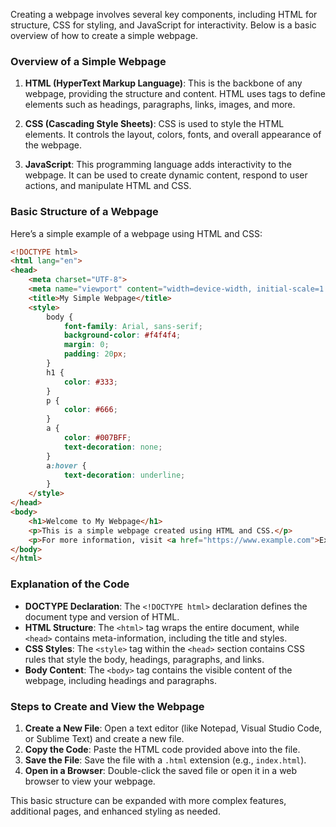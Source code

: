 Creating a webpage involves several key components, including HTML for structure, CSS for styling, and JavaScript for interactivity. Below is a basic overview of how to create a simple webpage.

### Overview of a Simple Webpage

1. **HTML (HyperText Markup Language)**: This is the backbone of any webpage, providing the structure and content. HTML uses tags to define elements such as headings, paragraphs, links, images, and more.

2. **CSS (Cascading Style Sheets)**: CSS is used to style the HTML elements. It controls the layout, colors, fonts, and overall appearance of the webpage.

3. **JavaScript**: This programming language adds interactivity to the webpage. It can be used to create dynamic content, respond to user actions, and manipulate HTML and CSS.

### Basic Structure of a Webpage

Here’s a simple example of a webpage using HTML and CSS:

```html
<!DOCTYPE html>
<html lang="en">
<head>
    <meta charset="UTF-8">
    <meta name="viewport" content="width=device-width, initial-scale=1.0">
    <title>My Simple Webpage</title>
    <style>
        body {
            font-family: Arial, sans-serif;
            background-color: #f4f4f4;
            margin: 0;
            padding: 20px;
        }
        h1 {
            color: #333;
        }
        p {
            color: #666;
        }
        a {
            color: #007BFF;
            text-decoration: none;
        }
        a:hover {
            text-decoration: underline;
        }
    </style>
</head>
<body>
    <h1>Welcome to My Webpage</h1>
    <p>This is a simple webpage created using HTML and CSS.</p>
    <p>For more information, visit <a href="https://www.example.com">Example</a>.</p>
</body>
</html>
```

### Explanation of the Code

- **DOCTYPE Declaration**: The `<!DOCTYPE html>` declaration defines the document type and version of HTML.
- **HTML Structure**: The `<html>` tag wraps the entire document, while `<head>` contains meta-information, including the title and styles.
- **CSS Styles**: The `<style>` tag within the `<head>` section contains CSS rules that style the body, headings, paragraphs, and links.
- **Body Content**: The `<body>` tag contains the visible content of the webpage, including headings and paragraphs.

### Steps to Create and View the Webpage

1. **Create a New File**: Open a text editor (like Notepad, Visual Studio Code, or Sublime Text) and create a new file.
2. **Copy the Code**: Paste the HTML code provided above into the file.
3. **Save the File**: Save the file with a `.html` extension (e.g., `index.html`).
4. **Open in a Browser**: Double-click the saved file or open it in a web browser to view your webpage.

This basic structure can be expanded with more complex features, additional pages, and enhanced styling as needed.